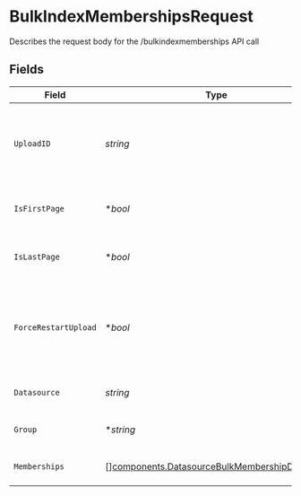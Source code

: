 # BulkIndexMembershipsRequest

Describes the request body for the /bulkindexmemberships API call


## Fields

| Field                                                                                                            | Type                                                                                                             | Required                                                                                                         | Description                                                                                                      |
| ---------------------------------------------------------------------------------------------------------------- | ---------------------------------------------------------------------------------------------------------------- | ---------------------------------------------------------------------------------------------------------------- | ---------------------------------------------------------------------------------------------------------------- |
| `UploadID`                                                                                                       | *string*                                                                                                         | :heavy_check_mark:                                                                                               | Unique id that must be used for this instance of datasource group memberships upload                             |
| `IsFirstPage`                                                                                                    | **bool*                                                                                                          | :heavy_minus_sign:                                                                                               | true if this is the first page of the upload. Defaults to false                                                  |
| `IsLastPage`                                                                                                     | **bool*                                                                                                          | :heavy_minus_sign:                                                                                               | true if this is the last page of the upload. Defaults to false                                                   |
| `ForceRestartUpload`                                                                                             | **bool*                                                                                                          | :heavy_minus_sign:                                                                                               | Flag to discard previous upload attempts and start from scratch. Must be specified with isFirstPage=true         |
| `Datasource`                                                                                                     | *string*                                                                                                         | :heavy_check_mark:                                                                                               | datasource of the memberships                                                                                    |
| `Group`                                                                                                          | **string*                                                                                                        | :heavy_minus_sign:                                                                                               | group who's memberships are specified                                                                            |
| `Memberships`                                                                                                    | [][components.DatasourceBulkMembershipDefinition](../../models/components/datasourcebulkmembershipdefinition.md) | :heavy_check_mark:                                                                                               | batch of memberships for the group                                                                               |